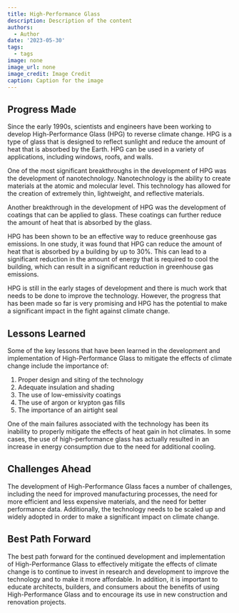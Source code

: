 ```yaml
---
title: High-Performance Glass
description: Description of the content
authors:
  - Author
date: '2023-05-30'
tags:
  - tags
image: none
image_url: none
image_credit: Image Credit
caption: Caption for the image
---
```


## Progress Made

Since the early 1990s, scientists and engineers have been working to develop High-Performance Glass (HPG) to reverse climate change. HPG is a type of glass that is designed to reflect sunlight and reduce the amount of heat that is absorbed by the Earth. HPG can be used in a variety of applications, including windows, roofs, and walls.

One of the most significant breakthroughs in the development of HPG was the development of nanotechnology. Nanotechnology is the ability to create materials at the atomic and molecular level. This technology has allowed for the creation of extremely thin, lightweight, and reflective materials.

Another breakthrough in the development of HPG was the development of coatings that can be applied to glass. These coatings can further reduce the amount of heat that is absorbed by the glass.

HPG has been shown to be an effective way to reduce greenhouse gas emissions. In one study, it was found that HPG can reduce the amount of heat that is absorbed by a building by up to 30%. This can lead to a significant reduction in the amount of energy that is required to cool the building, which can result in a significant reduction in greenhouse gas emissions.

HPG is still in the early stages of development and there is much work that needs to be done to improve the technology. However, the progress that has been made so far is very promising and HPG has the potential to make a significant impact in the fight against climate change.

## Lessons Learned

Some of the key lessons that have been learned in the development and implementation of High-Performance Glass to mitigate the effects of climate change include the importance of:

1. Proper design and siting of the technology
2. Adequate insulation and shading
3. The use of low-emissivity coatings
4. The use of argon or krypton gas fills
5. The importance of an airtight seal

One of the main failures associated with the technology has been its inability to properly mitigate the effects of heat gain in hot climates. In some cases, the use of high-performance glass has actually resulted in an increase in energy consumption due to the need for additional cooling.

## Challenges Ahead

The development of High-Performance Glass faces a number of challenges, including the need for improved manufacturing processes, the need for more efficient and less expensive materials, and the need for better performance data. Additionally, the technology needs to be scaled up and widely adopted in order to make a significant impact on climate change.

## Best Path Forward

The best path forward for the continued development and implementation of High-Performance Glass to effectively mitigate the effects of climate change is to continue to invest in research and development to improve the technology and to make it more affordable. In addition, it is important to educate architects, builders, and consumers about the benefits of using High-Performance Glass and to encourage its use in new construction and renovation projects.
